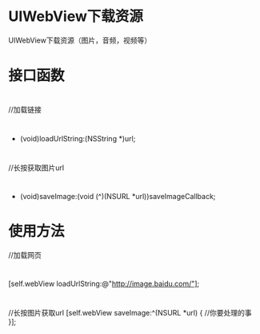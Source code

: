 # UIWebView下载资源
UIWebView下载资源（图片，音频，视频等）
# 接口函数
#
//加载链接
# 
- (void)loadUrlString:(NSString *)url;
# 
//长按获取图片url
# 
- (void)saveImage:(void (^)(NSURL *url))saveImageCallback;
# 使用方法
//加载网页
# 
[self.webView loadUrlString:@"http://image.baidu.com/"];
# 
//长按图片获取url
[self.webView saveImage:^(NSURL *url) {
    //你要处理的事
}];
